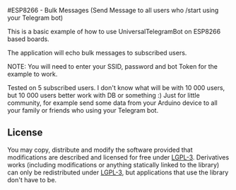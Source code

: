 #ESP8266 - Bulk Messages (Send Message to all users who /start using your Telegram bot)

This is a basic example of how to use UniversalTelegramBot on ESP8266 based boards.

The application will echo bulk messages to subscribed users.

NOTE: You will need to enter your SSID, password and bot Token for the example to work.

Tested on 5 subscribed users. I don't know what will be with 10 000 users, but 10 000 users better work with DB or something :)
Just for little community, for example send some data from your Arduino device to all your family or friends who using your Telegram bot.

## License

You may copy, distribute and modify the software provided that modifications are described and licensed for free under [LGPL-3](http://www.gnu.org/licenses/lgpl-3.0.html). Derivatives works (including modifications or anything statically linked to the library) can only be redistributed under [LGPL-3](http://www.gnu.org/licenses/lgpl-3.0.html), but applications that use the library don't have to be.
